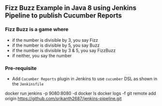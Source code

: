 ## Fizz Buzz Example in Java 8 using Jenkins Pipeline to publish Cucumber Reports

### Fizz Buzz is a game where
- if the number is divisible by 3, you say Fizz
- if the number is divisible by 5, you say Buzz
- if the number is divisible by 3 & 5, you say FizzBuzz
- if neither, you say the number

### Pre-requisite
- Add `Cucumber Reports` plugin in Jenkins to use `cucumber` DSL as shown 
in the `Jenkinsfile`

docker run jenkins -p 9080:8080 -d
docker ls
docker logs -f
git remote add origin https://github.com/srikanth2687/jenkins-pipeline.git